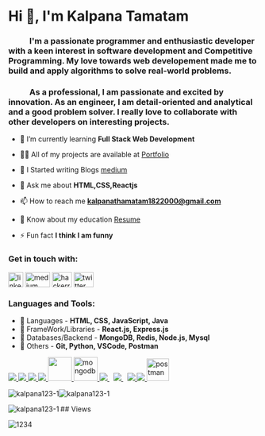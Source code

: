 <h1 align="left">Hi 👋, I'm Kalpana Tamatam</h1>
    <h3 align="left"> &nbsp;&nbsp;&nbsp;&nbsp;&nbsp;&nbsp;&nbsp;&nbsp;&nbsp;&nbsp;&nbsp;I'm a passionate programmer and enthusiastic developer with a keen interest in software development and Competitive Programming. My love towards web developement made me to build and apply algorithms to solve real-world problems.</h3>
    <h3 align="left"> &nbsp;&nbsp;&nbsp;&nbsp;&nbsp;&nbsp;&nbsp;&nbsp;&nbsp;&nbsp;&nbsp;As a professional, I am passionate and excited by innovation. As an engineer, I am detail-oriented and analytical and a good problem solver. I really love to collaborate with other developers on interesting projects.</h3>

- 🌱 I’m currently learning **Full Stack Web Development**

- 👨‍💻 All of my projects are available at [Portfolio](https://kalpanatamatam.dev.voyage)

- 📝 I Started writing Blogs [medium](https://medium.com/@kalpanathamatam1822000)

- 💬 Ask me about **HTML,CSS,Reactjs**

- 📫 How to reach me **kalpanathamatam1822000@gmail.com**

- 📄 Know about my education [Resume](https://drive.google.com/file/d/1x0hBf_XQ6Eathjlo4W_10lhgWbYDXZY1/view?usp=sharing)

- ⚡ Fun fact **I think I am funny**

### Get in touch with:
<p align="left">
<a href="https://www.linkedin.com/in/kalpana-tamatam-1234-k/" target="blank"><img align="center" src="https://raw.githubusercontent.com/rahuldkjain/github-profile-readme-generator/master/src/images/icons/Social/linked-in-alt.svg" alt="linkedin" height="30" width="30" /></a>
<a href="https://medium.com/@kalpanathamatam1822000" target="blank"><img align="center" src="https://raw.githubusercontent.com/rahuldkjain/github-profile-readme-generator/master/src/images/icons/Social/medium.svg" alt="medium" height="30" width="50" /></a>
<a href="https://www.hackerrank.com/kalpanathamatam1" target="blank"><img align="center" src="https://raw.githubusercontent.com/rahuldkjain/github-profile-readme-generator/master/src/images/icons/Social/hackerrank.svg" alt="hackerrank" height="30" width="40" /></a>
<a href="https://www.twitter.com/KTamatam" target="blank"><img align="center" src="https://raw.githubusercontent.com/rahuldkjain/github-profile-readme-generator/master/src/images/icons/Social/twitter.svg" alt="twitter" height="30" width="40" /></a>
</p>

### Languages and Tools:

- 🚀 Languages - **HTML, CSS, JavaScript, Java**
- 🚀 FrameWork/Libraries - **React.js, Express.js**
- 🚀 Databases/Backend - **MongoDB, Redis, Node.js, Mysql**
- 🚀 Others - **Git, Python, VSCode, Postman**

<p align="left"> 
    <a href="https://www.w3.org/html/" target="_blank"> <img src="https://img.icons8.com/color/48/000000/html-5.png"/> </a> 
    <a href="https://www.w3schools.com/css/" target="_blank"> <img src="https://img.icons8.com/color/48/000000/css3.png"/> </a>
    <a href="https://developer.mozilla.org/en-US/docs/Web/JavaScript" target="_blank"> <img src="https://img.icons8.com/color/48/000000/javascript.png"/> </a> 
    <a href="https://www.java.com" target="_blank"> <img src="https://img.icons8.com/color/48/000000/java-coffee-cup-logo.png"/> </a>
    <a href="https://reactjs.org/" target="_blank"> <img src="https://www.pngfind.com/pngs/m/685-6854994_react-logo-no-background-hd-png-download.png" width="48" height="48"/> </a> 
    <a href="https://www.mongodb.com/" target="_blank"> <img src="https://www.pngkit.com/png/full/225-2254691_9kib-354x415-unnamed-mongodb-logo-svg.png" alt="mongodb" width="48" height="48"/> </a> 
    <a style="padding-right:8px;" href="https://nodejs.org" target="_blank"> <img src="https://img.icons8.com/color/48/000000/nodejs.png"/> </a> 
    <a style="padding-right:8px;" href="https://www.mysql.com/" target="_blank"> <img src="https://img.icons8.com/fluent/50/000000/mysql-logo.png"/> </a>
    <a href="https://git-scm.com/" target="_blank"> <img src="https://img.icons8.com/color/48/000000/git.png"/> </a> 
    <a href="https://www.python.org" target="_blank"> <img src="https://img.icons8.com/color/48/000000/python.png"/> </a> 
    <a href="https://postman.com" target="_blank"> <img src="https://www.vectorlogo.zone/logos/getpostman/getpostman-icon.svg" alt="postman" width="45" height="45"/> </a>


<p><img align="center" src="https://github-readme-stats.vercel.app/api?username=kalpana123-1&show_icons=true&locale=en" alt="kalpana123-1" /><img align="center" src="https://github-readme-streak-stats.herokuapp.com/?user=kalpana123-1&" alt="kalpana123-1" /></p>
<p><img align="left" src="https://github-readme-stats.vercel.app/api/top-langs?username=kalpana123-1&show_icons=true&locale=en&layout=compact" alt="kalpana123-1" /></p>
## Views
<p align="left"> <img src="https://komarev.com/ghpvc/?username=kalpana123-1&label=Profile%20views&color=0e75b6&style=flat" alt="1234" /> </p>


